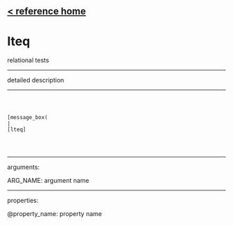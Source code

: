 [< reference home](ceammc_lib.html)
---

# lteq


relational tests

---

detailed description
<br>


---


```



[message_box(                                 
|
[lteq]


            
```

---
arguments:

ARG_NAME: argument name<br>

---
properties:

@property_name: property name<br>

